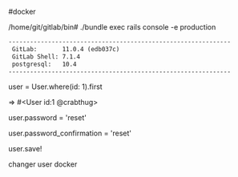 #docker 

/home/git/gitlab/bin# ./bundle exec rails console -e production

```dockerfile
--------------------------------------------------------------
 GitLab:       11.0.4 (edb037c)
 GitLab Shell: 7.1.4
 postgresql:   10.4
--------------------------------------------------------------
```

user = User.where(id: 1).first

=> #<User id:1 @crabthug>

user.password = 'reset'

user.password_confirmation = 'reset'

user.save!





changer user docker





